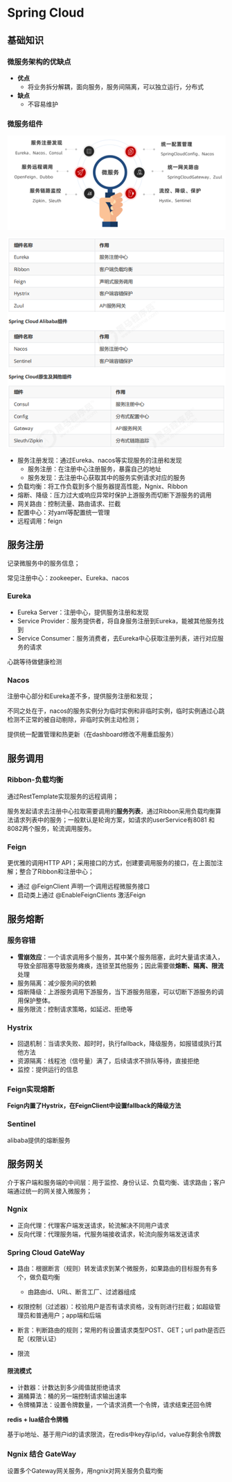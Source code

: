 # Spring Cloud

## 基础知识

### 微服务架构的优缺点

- **优点**
  - 将业务拆分解耦，面向服务，服务间隔离，可以独立运行，分布式
- **缺点**
  - 不容易维护

### 微服务组件

![image-20240324155345166](./SpringCloud.assets/image-20240324155345166.png)

![image-20240324160727436](./SpringCloud.assets/image-20240324160727436.png)

- 服务注册发现：通过Eureka、nacos等实现服务的注册和发现
  - 服务注册：在注册中心注册服务，暴露自己的地址
  - 服务发现：去注册中心获取其中的服务实例请求对应的服务
- 负载均衡：将工作负载到多个服务器提高性能，Ngnix、Ribbon
- 熔断、降级：压力过大或响应异常时保护上游服务而切断下游服务的调用
- 网关路由：控制流量、路由请求、拦截
- 配置中心：对yaml等配置统一管理
- 远程调用：feign

## 服务注册

记录微服务中的服务信息；

常见注册中心：zookeeper、Eureka、nacos

### Eureka

- Eureka Server：注册中心，提供服务注册和发现
- Service Provider：服务提供者，将自身服务注册到Eureka，能被其他服务找到
- Service Consumer：服务消费者，去Eureka中心获取注册列表，进行对应服务的请求

心跳等待做健康检测

### Nacos

注册中心部分和Eureka差不多，提供服务注册和发现；

不同之处在于，nacos的服务实例分为临时实例和非临时实例，临时实例通过心跳检测不正常的被自动剔除，非临时实例主动检测；

提供统一配置管理和热更新（在dashboard修改不用重启服务）

## 服务调用

### Ribbon-负载均衡

通过RestTemplate实现服务的远程调用；

服务发起请求去注册中心拉取需要调用的**服务列表**，通过Ribbon采用负载均衡算法请求列表中的服务；一般默认是轮询方案，如请求的userService有8081 和 8082两个服务，轮流调用服务。

### Feign

更优雅的调用HTTP API；采用接口的方式，创建要调用服务的接口，在上面加注解；整合了Ribbon和注册中心；

- 通过 @FeignClient 声明一个调用远程微服务接口
- 启动类上通过 @EnableFeignClients 激活Feign

## 服务熔断

### 服务容错

- **雪崩效应**：一个请求调用多个服务，其中某个服务阻塞，此时大量请求涌入，导致全部阻塞导致服务瘫痪，连锁至其他服务；因此需要做**熔断、隔离、限流**处理
- 服务隔离：减少服务间的依赖
- 熔断降级：上游服务调用下游服务，当下游服务阻塞，可以切断下游服务的调用保护整体。
- 服务限流：控制请求策略，如延迟、拒绝等

### Hystrix

- 回退机制：当请求失败、超时时，执行fallback，降级服务，如报错或执行其他方法
- 资源隔离：线程池（信号量）满了，后续请求不排队等待，直接拒绝
- 监控：提供运行的信息

### Feign实现熔断

**Feign内置了Hystrix，在FeignClient中设置fallback的降级方法**

### Sentinel

alibaba提供的熔断服务

## 服务网关

介于客户端和服务端的中间层：用于监控、身份认证、负载均衡、请求路由；客户端通过统一的网关接入微服务；

### Ngnix

- 正向代理：代理客户端发送请求，轮流解决不同用户请求
- 反向代理：代理服务端，代服务端接收请求，轮流向服务端发送请求

### Spring Cloud GateWay

- 路由：根据断言（规则）转发请求到某个微服务，如果路由的目标服务有多个，做负载均衡
  - 由路由id、URL、断言工厂、过滤器组成
- 权限控制（过滤器）：校验用户是否有请求资格，没有则进行拦截；如超级管理员和普通用户；app端和后端
- 断言：判断路由的规则；常用的有设置请求类型POST、GET；url path是否匹配（权限认证）

- 限流

#### 限流模式

- 计数器：计数达到多少阈值就拒绝请求
- 漏桶算法：桶的另一端控制请求输出速率
- 令牌桶算法：设置令牌数量，一个请求消费一个令牌，请求结束还回令牌

**redis + lua结合令牌桶**

基于ip地址、基于用户id的请求限流，在redis中key存ip/id，value存剩余令牌数



### Ngnix 结合 GateWay

设置多个Gateway网关服务，用ngnix对网关服务负载均衡

### 



